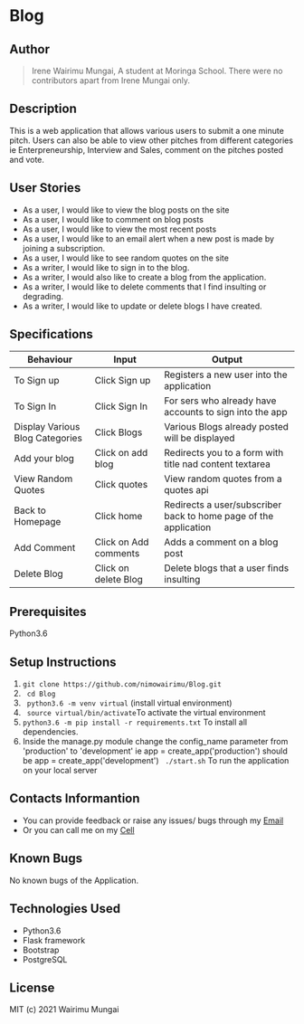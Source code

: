 # Blog

## Author
> Irene Wairimu Mungai, A student at Moringa School.
  There were no contributors apart from Irene Mungai only.

## Description
This is a web application that allows various users to submit a one minute pitch. Users can also be able to view other pitches from different categories ie Enterpreneurship, Interview and Sales, comment on the pitches posted and vote. 

## User Stories
* As a user, I would like to view the blog posts on the site
* As a user, I would like to comment on blog posts
* As a user, I would like to view the most recent posts
* As a user, I would like to an email alert when a new post is made by joining a subscription.
* As a user, I would like to see random quotes on the site
* As a writer, I would like to sign in to the blog.
* As a writer, I would also like to create a blog from the application.
* As a writer, I would like to delete comments that I find insulting or degrading.
* As a writer, I would like to update or delete blogs I have created.

## Specifications

| Behaviour  |	Input       |	  Output      |
|------------|--------------|-----------------|
|To Sign up | Click Sign up | Registers a new user into the application |
|To Sign In | Click Sign In | For sers who already have accounts to sign into the app|
|Display Various Blog Categories| Click Blogs 	|Various Blogs already posted will be displayed |
|Add your blog |	Click on add blog |Redirects you to a form with title nad content textarea |
|View Random Quotes |	Click quotes  | View random quotes from a quotes api|
|Back to Homepage  |Click home |Redirects a user/subscriber back to home page of the application |
|Add Comment | Click on Add comments | Adds a comment on a blog post |
| Delete Blog  |Click on delete Blog | Delete  blogs that a user finds insulting |

## Prerequisites
Python3.6
## Setup Instructions
1. ``git clone https://github.com/nimowairimu/Blog.git``
1. `` cd Blog``
1. `` python3.6 -m venv virtual`` (install virtual environment)
1. `` source virtual/bin/activate``To activate the virtual environment
1. ``python3.6 -m pip install -r requirements.txt``  To install all dependencies.
1.  Inside the manage.py module change the config_name parameter from 'production' to 'development' ie app = create_app('production') should be app = create_app('development')
`` ./start.sh`` To run the application on your local server 


## Contacts Informantion
 - You can provide feedback or raise any issues/ bugs through my [Email](nimowairimu@gmail.com)
  - Or you can call me on my [Cell](+254704529132)


## Known Bugs
No known bugs of the Application.

## Technologies Used
* Python3.6
* Flask framework
* Bootstrap
* PostgreSQL
## License
MIT (c) 2021 Wairimu Mungai
